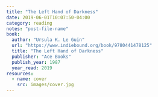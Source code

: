 ```yaml
---
title: "The Left Hand of Darkness"
date: 2019-06-01T10:07:50-04:00
category: reading
notes: "post-file-name"
book:
  author: "Ursula K. Le Guin"
  url: "https://www.indiebound.org/book/9780441478125"
  title: "The Left Hand of Darkness"
  publisher: "Ace Books"
  publish_year: 1987
  year_read: 2019
resources:
  - name: cover
    src: images/cover.jpg
---
```


